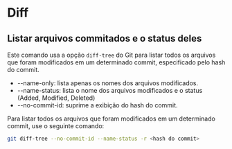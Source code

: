 # Diff

## Listar arquivos commitados e o status deles

Este comando usa a opção `diff-tree` do Git para listar todos os arquivos que foram modificados em um determinado commit, especificado pelo hash do commit.

- --name-only: lista apenas os nomes dos arquivos modificados.
- --name-status: lista o nome dos arquivos modificados e o status (Added, Modified, Deleted)
- --no-commit-id: suprime a exibição do hash do commit.

Para listar todos os arquivos que foram modificados em um determinado commit, use o seguinte comando:

```bash
git diff-tree --no-commit-id --name-status -r <hash do commit>
```